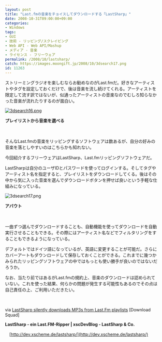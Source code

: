 ```yaml
---
layout: post
title: "Last.fmの音楽をチョイスしてダウンロードする「LastSharp」"
date: 2008-10-31T09:00:00+09:00
categories:
- Windows
tags: 
- GUI
- 技術 - リッピング/スクレイピング
- Web API - Web API/Mashup
- メディア - 音楽
- ライセンス - フリーウェア
permalink: /2008/10/lastsharp/
catch: https://images.moongift.jp/2008/10/3dsearch17.png
id: 11263
---
```

ストリーミングラジオを楽しむならお勧めなのがLast.fmだ。好きなアーティストやタグを設定しておくだけで、後は音楽を流し続けてくれる。アーティストを限定して流す訳ではないが、似通ったアーティストの音楽なのでむしろ知らなかった音楽が流れたりするのが面白い。

  

[![3dsearch16.png](https://images.moongift.jp/2008/10/3dsearch16-tm.jpg)](https://images.moongift.jp/2008/10/3dsearch16.png)  
  
**プレイリストから音楽を選べる**

  

　

  

そんなLast.fmの音楽をリッピングするソフトウェアは数あるが、自分の好みの音楽を落としやすいのはこちらかも知れない。

  

今回紹介するフリーウェアはLastSharp、Last.fmリッピングソフトウェアだ。

  
  
<!--more-->  

LastSharpは自分のユーザIDとパスワードを使ってログインする。そしてタグやアーティスト名を指定すると、プレイリストをダウンロードしてくる。後はその中から気に入った音楽を選んでダウンロードボタンを押せば良いという手軽な仕組みになっている。

  

![3dsearch17.png](https://images.moongift.jp/2008/10/3dsearch17.png)  
  
**アバウト**

  

　

  

一曲ずつ選んでダウンロードすることも、自動機能を使ってダウンロードを自動実行させることもできる。その際にはアーティスト名などでフィルタリングをすることもできるようになっている。

  

デフォルトではドイツ語になっているが、英語に変更することが可能だ。さらにカバーアートもダウンロードして保存しておくことができる。これまでに幾つかみられたリッピングソフトウェアの中ではもっとも使い勝手が良いのではないだろうか。

  

なお、当たり前ではあるがLast.fmの規約上、音楽のダウンロードは認められていない。これを使った結果、何らかの問題が発生する可能性もあるのでその点は自己責任の上、ご利用いただきたい。

  

　

  

via [LastSharp silently downloads MP3s from Last.Fm playlists](http://www.downloadsquad.com/2008/10/27/lastsharp-silently-downloads-mp3s-from-last-fm-playlists/) [Download Squad]

  

**LastSharp - ein Last.FM-Ripper | xscDevBlog - LastSharp & Co.**  
  
　[http://dev.xscheme.de/lastsharp/](http://dev.xscheme.de/lastsharp/)

  
